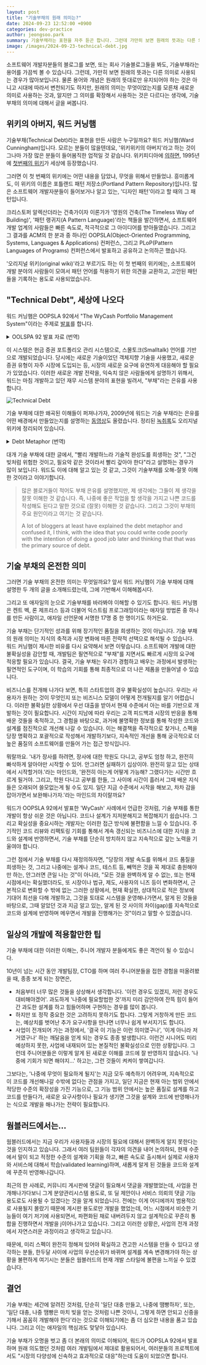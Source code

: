 ```yaml
---
layout: post
title: "기술부채의 원래 의미는?"
date: 2024-09-23 12:52:00 +0900
categories: dev-practice
author: jeongsoo.park
summary: 기술부채라는 표현을 자주 듣곤 합니다. 그런데 가만히 보면 원래의 뜻과는 다른 의미로 사용되는 경우가 많아보입니다. 원래 의미는 조금 더 심오합니다. 원래는 어떤 의미였을까요?
image: /images/2024-09-23-technical-debt.jpg
---
```


소프트웨어 개발자분들의 블로그를 보면, 또는 회사 기술블로그들을 봐도, 기술부채라는 용어를 가끔씩 볼 수 있습니다. 그런데, 가만히 보면 원래의 뜻과는 다른 의미로 사용되는 경우가 많아보입니다. 물론 용어와 개념은 원래의 뜻대로만 유지되어야 하는 것은 아니고 시대에 따라서 변천되기도 하지만, 원래의 의미는 무엇이었는지를 모른채 새로운 의미로 사용하는 것과, 알지만 그 의미를 확장해서 사용하는 것은 다르다는 생각에, 기술부채의 의미에 대해서 글을 써봅니다.

## 위키의 아버지, 워드 커닝햄

기술부채(Technical Debt)라는 표현을 만든 사람은 누구일까요? 워드 커닝햄(Ward Cunningham)입니다. 모르는 분들이 많을텐데요, '위키위키의 아버지'라고 하는 것이 그나마 가장 많은 분들이 들어봄직한 업적일 것 같습니다. 위키피디아에 [의하면](https://en.wikipedia.org/wiki/WikiWikiWeb), 1995년에 [첫번째의 위키](https://wiki.c2.com)가 세상에 등장했습니다.

그러면 이 첫 번째의 위키에는 어떤 내용을 담았냐, 무엇을 위해서 만들었냐. 흥미롭게도, 이 위키의 이름은 포틀랜드 패턴 저장소(Portland Pattern Repository)입니다. 많은 소프트웨어 개발자분들이 들어보거나 알고 있는, '디자인 패턴'이라고 할 때의 그 패턴입니다.

크리스토퍼 알렉산더라는 건축가이자 이론가가 '영원의 건축(The Timeless Way of Building)', '패턴 랭귀지(A Pattern Language)'라는 책들을 발간하면서, 소프트웨어 개발 업계의 사람들은 빠른 속도로, 적극적으로 그 아이디어를 받아들였습니다. 그리고 그 결과를 ACM의 한 분과 중 하나인 OOPSLA(Object-Oriented Programming, Systems, Languages & Applications) 컨퍼런스, 그리고 PLoP(Pattern Languages of Programs) 컨퍼런스에서 발표하고 공유하고 논의하곤 했습니다.

'오리지널 위키(original wiki)'라고 부르기도 하는 이 첫 번째의 위키에는, 소프트웨어 개발 분야의 사람들이 모여서 패턴 언어를 적용하기 위한 의견을 교환하고, 고안된 패턴들을 기록하는 용도로 사용되었습니다.


## "Technical Debt", 세상에 나오다

워드 커닝햄은 OOPSLA 92에서 "The WyCash Portfolio Management System"이라는 주제로 [발표](https://c2.com/doc/oopsla92.html)를 합니다.


<details>
<summary>OOLSPA 92 발표 자료 (번역)</summary>
<h3>The WyCash Portfolio Management System</h3>
<p>미국의 연금 기금, 기업 및 은행들은 "현금" 시장에 수십억 달러를 투자하고 있습니다. 현금 증권은 일반적으로 잔여 만기가 1년 미만인 증권을 의미하지만, 최대 5년까지 만기인 증권도 포함될 수 있습니다. 매우 다양한 성격을 가진 현금 증권은 실제로 발행자와 구매자 간에 협상에 의해 결정되며, 새로운 증권 유형이 자주 시장에 도입됩니다. WyCASH+는 현금 포트폴리오 관리자를 지원하기 위해 기본 회계, 기록 유지 및 보고서 작성뿐만 아니라 분석 계산 기능을 제공하는 포트폴리오 관리 시스템입니다.</p>
 
<p>WyCASH+의 개발을 위해 Wyatt Software는 시장의 다양성에 신속하고 효과적으로 대응하기 위해 객체 기술을 활용하기로 결정했습니다. 객체는 두 가지 방법으로 도움이 됩니다. 첫 번째로, 많은 증권 유형이 우리의 언어(Smalltalk)에서 직접 지원하는 상속 계층에 잘 맞춰지기 때문에 상당한 코딩 노력을 절약할 수 있습니다. 두 번째로, 변화하는 시장 수요는 종종 대규모 수정을 요구하지만, 완전한 객체 지향 구현에 내재된 모듈성 덕분에 우리는 이를 수용할 수 있었습니다. 우리의 고객들은 우리의 반응성을 현재 필요에 대한 제품의 적합성만큼, 아니 그 이상으로 중요하게 여깁니다.</p>
 
<p>우리는 작동하는 프로토타입에서 점진적으로 성장하는 방식으로 제품을 개발했습니다. 우리의 소규모 엔지니어링 팀의 각 구성원은 대략 4MB의 소스 코드의 모든 측면에 대한 일반적인 지식을 유지하고 있습니다. 여기에는 공급업체가 제공한 일부 라이브러리와 제3자 계약자가 당사의 사양에 맞춰 작성한 다른 라이브러리가 포함됩니다. 프로그램의 성숙한 부분은 여러 번 수정되거나 재작성되어, 이해와 지속적인 점진적 개발의 핵심인 응집(consolidate)을 제공합니다.</p>
 
<p>우리는 이 과정이 가장 적절한 제품을 가능한 한 짧은 시간에 만들 수 있다고 믿습니다. 그러나 함정이 있습니다. 모든 사람이 갑작스러운 방향 변화에 편안함을 느끼는 것은 아니며, 특히 프로그래머들은 더욱 그러합니다. 여기서 최선의 해독제는 제품과 그 구현에 대한 더 완전한 친숙함입니다. 변화는 실행 가능하다고 인식될 때 수용됩니다.</p>
 
<p>다른 더 심각한 위험 요소는 통합 실패입니다. 비완전한(immature) 코드가 잘 작동하고 고객에게 완전히 수용 가능할 수 있지만, 과도한 양은 프로그램을 마스터하기 어렵게 만들어 프로그래머의 극단적인 전문화를 유도하고 결국 비유연한(inflexible) 제품을 초래할 수 있습니다. 처음 작성한 코드를 출시하는 것은 마치 채무를 지는 것과 같습니다. 작은 부채는 신속히 갚는다면 개발 속도를 높일 수 있습니다. 객체는 이 거래 비용을 감당할 수 있게 만듭니다. 그러나 부채가 상환되지 않을 때 위험이 발생합니다. 완벽하지 않은 코드에 소비한 모든 시간은 그 부채에 대한 이자로 계산됩니다. 비통합적인 구현의 부채 부담 때문에 전체 엔지니어링 조직이 정체될 수 있습니다. 이는 객체 지향적이든 아니든 마찬가지입니다.</p>
 
<p>Wyatt Software가 객체 기술을 계속 사용할 것이라는 점에는 의심의 여지가 없습니다. 선도적인 객체 지향 언어에 대한 깊은 지식이 있는 우리는, 그들의 이점을 어떻게 잘 활용할지를 결정하는 것만 남았습니다. 전통적인 폭포수 개발 주기는 프로그래밍이 시작되기 전에 프로그램을 세부적으로 설계하여 프로그래밍 재앙을 피하려고 노력해왔습니다. 우리는 커뮤니티가 이러한 기술을 객체에 적용하려고 시도하는 것을 흥미롭게 지켜보고 있습니다. 그러나 우리 부채 비유를 사용하자면, 이는 선불 및 전액 지급(전액 선불, up-front and in-full)의 개념을 유지하는 것과 같다고 인식(recognize)합니다. 객체가 제공하는 모듈성과 응집(consolidate)의 실천은 경쟁이 치열한 금융 소프트웨어 시장에서 대안으로서 점진적 성장을 실현 가능하고 바람직하게 (하지만 항상 편안하게는 아님) 만듭니다.</p>
</details>

이 시스템은 현금 증권 포트폴리오 관리 시스템으로, 스몰토크(Smalltalk) 언어를 기반으로 개발되었습니다. 당시에는 새로운 기술이었던 객체지향 기술을 사용했고, 새로운 증권 유형이 자주 시장에 도입되는 등, 시장의 새로운 요구에 유연하게 대응해야 할 필요가 있었습니다. 이러한 새로운 개발 전략을, 익숙치 않은 사람들에게 설명하기 위해서, 워드는 마침 개발하고 있던 재무 시스템 분야의 표현을 빌려서, "부채"라는 은유를 사용합니다.

![Technical Debt](/images/2024-09-23-technical-debt.jpg)

기술 부채에 대한 왜곡된 이해들이 퍼져나가자, 2009년에 워드는 기술 부채라는 은유를 어떤 배경에서 만들었는지를 설명하는 [동영상](https://www.youtube.com/watch?v=pqeJFYwnkjE)도 올렸습니다. 정리된 [녹취록](https://wiki.c2.com/?WardExplainsDebtMetaphor)도 오리지널 위키에 정리되어 있습니다.

<details>
<summary>Debt Metaphor (번역)</summary>

<h3>Debt Metaphor</h3>
<h4>은유</h4>

<p>조지 레이코프와 마크 존슨의 Metaphor We Live By를 읽은 후, 은유가 우리의 사고 방식을 어떻게 영향을 미치는지에 관심을 가지게 되었습니다. 중요한 아이디어는 우리가 언어에 들어온 은유로 비유를 통해 추론한다는 것입니다.</p>

<h4>부채</h4>

<p>WyCash 제품의 리팩토링을 설명하기 위해 부채 은유를 만들었습니다. 이 제품은 Digitalk Smalltalk로 개발된 초기 제품이었으며, 시간이 지남에 따라 애플리케이션에 대한 학습을 축적하기 위해 프로그램을 수정하여 마치 처음부터 제대로 알고 있었던 것처럼, 그리고 Smalltalk에서 쉽게 할 수 있었던 것처럼 보이게 하는 것이 중요했습니다. 제가 상사에게 한 설명은 재무 소프트웨어에 대한 재무적 비유인 "부채 은유"였습니다. 이는 우리가 재무 객체에 대해 이해하는 바에 맞게 프로그램을 정렬하지 못한다면, 우리는 끊임없이 그 불일치에 걸려 넘어질 것이고 이는 마치 대출의 이자를 지불하는 것과 같다는 의미였습니다.</p>

<h4>속도</h4>

<p>빌린 돈으로 본래보다 더 빨리 일을 진행할 수 있지만, 그 돈을 갚기 전까지는 이자를 지불해야 합니다. 저는 돈을 빌리는 것이 좋은 생각이라고 생각했고, 소프트웨어를 재빨리 출시하여 경험을 쌓는 것도 좋은 아이디어라고 생각했습니다. 하지만 또한, 결국 소프트웨어에 대해 배우면서 그 대출을 상환하기 위해 프로그램을 리팩토링할 것이라는 점도 알고 있었습니다.</p>

<h4>부담</h4>

<p>사람들이 소프트웨어를 서둘러(rush) 출시하고 배움들을 얻지만, 그렇게 배운 부분 들을 프로그램에 다시 반영하지 않는 사례가 많았던 것 같습니다. 이는 부채를 빌리고 갚을 필요가 없다고 생각하는 것과 유사합니다. 물론, 만약 당신이 그렇다면, 예를 들어 신용카드를 사용하게 되면 결국 모든 소득이 이자로 가고 구매력은 제로가 됩니다. 마찬가지로, 오랜 시간 동안 기능만 추가하며 프로그램을 개발하고, 그 기능에 대한 이해를 반영하여 재조직(reorganizing)하지 않는다면, 결국 그 프로그램은 아무런 이해를 담고 있지 않게 되어 모든 작업 노력들이 점점 더 오래 걸리게 됩니다. 즉, 이자는 총체적입니다 -- 당신은 전혀 진전을 이루지 못할 것입니다.</p>

<h4>민첩성</h4>

<p>많은 블로거들이 적어도 부채 은유를 설명했지만, 제 생각에는 그들이 제 생각을 잘못 이해한 것 같습니다. 즉, 나중에 좋은 작업을 할 생각을 가지고 나쁜 코드를 작성해도 된다고 말한 것으로 (잘못) 이해한 것 같습니다. 그리고 그것이 부채의 주요 원인이라고 여기는 것 같습니다.</p>

<p>나는 나쁜 코드를 작성하는 것에 찬성하지 않지만, 현재 문제에 대한 이해를 반영하는 코드를 작성하는 것에는 지지합니다. 비록 그 이해가 불완전하더라도 말입니다.</p>

<p>잘 아시겠지만, 당신이 완전히 이해하지 못한 상태에서 그런 방식으로 부채를 지고 싶다면, 가능한 한 당신의 이해를 잘 반영하도록 그 소프트웨어를 개발하는 것이 현명합니다. 그렇게 하면 리팩토링할 시점이 되었을 때, 당신이 그것을 썼을 때 어떤 생각을 했는지가 명확해져 현재의 이해를 기반으로 리팩토링하기가 쉬워집니다.</p>

<p>즉, 부채 은유, 즉 부채를 갚을 수 있는 능력과 부채 은유가 당신에게 유리하게 작용하도록 하는 것은, 문제를 이해하게 되면서 언제든지 리팩토링할 수 있을 만큼 충분히 깔끔한 코드를 작성하는 데 달려 있습니다.</p>

<p>나는 이것이 좋은 방법론이라고 생각합니다. 이는 ExtremeProgramming의 핵심에 있습니다. 부채 은유는 ExtremeProgramming이 작동하는 이유를 설명하는 여러 가지 설명 중 하나입니다.</p>
</details>

대개 기술 부채에 대한 글에서, "빨리 개발하느라 기술적 완성도를 희생하는 것", "그건 빚처럼 위험한 것이고, 필요악 같은 것이라서 빨리 갚아야 한다"라고 설명하는 경우가 많이 보입니다. 워드도 이에 대해 알고 있는 것 같고, 그것이 기술부채를 오해-잘못 이해한 것이라고 이야기합니다.

> 많은 블로거들이 적어도 부채 은유를 설명했지만, 제 생각에는 그들이 제 생각을 잘못 이해한 것 같습니다. 즉, 나중에 좋은 작업을 할 생각을 가지고 나쁜 코드를 작성해도 된다고 말한 것으로 (잘못) 이해한 것 같습니다. 그리고 그것이 부채의 주요 원인이라고 여기는 것 같습니다.
> 
> A lot of bloggers at least have explained the debt metaphor and confused it, I think, with the idea that you could write code poorly with the intention of doing a good job later and thinking that that was the primary source of debt.


## 기술 부채의 온전한 의미

그러면 기술 부채의 온전한 의미는 무엇일까요? 앞서 워드 커닝햄이 기술 부채에 대해 설명한 두 개의 글을 소개해드렸는데, 그에 기반해서 이해해봅시다.

그리고 또 애자일의 눈으로 기술부채를 바라봐야 이해할 수 있기도 합니다. 워드 커닝햄은 켄트 벡, 론 제프리스 등과 더불어 익스트림 프로그래밍이라는 애자일 방법론 중 하나를 만든 사람이고, 애자일 선언문에 서명한 17명 중 한 명이기도 하거든요.

기술 부채는 단기적인 성과를 위해 장기적인 품질을 희생하는 것이 아닙니다. 기술 부채의 원래 의미는 지식의 축적과 시장 변화에 따른 전략적 선택으로 해석될 수 있습니다. 워드 커닝햄이 제시한 비유를 다시 요약해서 보면 이렇습니다. 소프트웨어 개발에 대한 불확실성을 감안할 때, 개발팀은 필연적으로 "부채"를 지면서도 빠르게 시장의 요구에 적응할 필요가 있습니다. 결국, 기술 부채는 우리가 경험하고 배우는 과정에서 발생하는 필연적인 도구이며, 이 학습의 기회를 통해 최종적으로 더 나은 제품을 만들어낼 수 있습니다.

비즈니스를 전개해 나가다 보면, 특히 스타트업의 경우 불확실성이 높습니다. 우리는 사용자가 원하는 것이 무엇인지 또는 비즈니스 모델이 어떻게 전개될지를 알기 어렵습니다. 이러한 불확실한 상황에서 우선 대출을 받아서 현재 수준에서 아는 바를 기반으로 개발하는 것이 필요합니다. 시간이 지남에 따라 우리는 고객 피드백과 시장의 반응을 통해 배운 것들을 축적하고, 그 경험을 바탕으로, 과거에 불명확한 정보를 통해 작성한 코드와 설계를 점진적으로 개선해 나갈 수 있습니다. 이는 해결책을 즉각적으로 찾거나, 스펙을 당장 명확하고 포괄적으로 작성해서 개발하기보다, 지속적인 개선을 통해 궁극적으로 더 높은 품질의 소프트웨어를 만들어 가는 접근 방식입니다.

뭐랄까요. '내가 장사를 하려면, 장사에 대한 학원도 다니고, 공부도 엄청 하고, 완전히 빠삭하게 알아야만 시작할 수 있어. 안그러면 실패하기 십상이야. 완전히 알고 있는 상태에서 시작할거야.'라는 마인드와, '완전히 아는게 어떻게 가능해? 그랬다가는 시간만 흐르게 될거야. 그리고, 학원 다니고 공부를 한들, 그 사이에 시간이 흘러서 그때 배운 지식들은 오래되어 쓸모없는게 될 수도 있지. 일단 지금 수준에서 시작을 해보고, 차차 감을 잡아가면서 보완해나가자.'라는 마인드의 차이랄까요?

워드가 OOPSLA 92에서 발표한 'WyCash' 사례에서 언급한 것처럼, 기술 부채를 통한 개발이 항상 쉬운 것은 아닙니다. 코드나 설계가 지저분해지고 복잡해지기 쉽습니다. 그리고 확실성을 중요시하는 개발자는 이러한 접근 방식에 불편함을 느낄 수 있습니다. 주기적인 코드 리뷰와 리팩토링 기회를 통해서 계속 갱신되는 비즈니스에 대한 지식을 코드와 설계에 반영하면서, 기술 부채를 단순히 방치하지 않고 지속적으로 갚는 노력을 기울여야 합니다.

그런 점에서 기술 부채를 다시 재정의하자면, "당장의 개발 속도를 위해서 코드 품질을 희생하는 것, 그리고 나중에는 설계나 코드, 테스트 등, 빼먹은 것을 꼭 제대로 충원해야만 하는, 안그러면 큰일 나는 것"이 아니라, "모든 것을 완벽하게 알 수 없는, 또는 현재 시점에서는 확실했더라도, 또 시장이나 법규, 제도, 사용자의 니즈 등이 변화하면서, 근본적으로 변화할 수 밖에 없는 그러한 상황에서, 현재 확실한, 상대적으로 적은 정보에 기대어 최선을 다해 개발하고, 그것을 토대로 시스템을 운영해나가면서, 알게 된 것들을 바탕으로, 그때 알았던 것과 지금 알고 있는, 알게 된 것 사이의 차이(gap)를 지속적으로 코드와 설계에 반영하며 메우면서 개발을 진행해가는 것"이라고 말할 수 있겠습니다.


## 일상의 개발에 적용할만한 팁

기술 부채에 대한 이러한 이해는, 주니어 개발자 분들에게도 좋은 격언이 될 수 있습니다.

10년이 넘는 시간 동안 개발팀장, CTO를 하며 여러 주니어분들을 접한 경험을 떠올려봤을 때, 종종 보게 되는 장면은,

* 처음부터 너무 많은 것들을 상상해서 생각합니다. '이런 경우도 있겠지, 저런 경우도 대비해야겠어'. 과도하게 '나중에 필요할법한 것'까지 미리 감안하여 잔뜩 힘이 들어간 과도한 설계를 하고 힘들어하며 구현하는 경우를 많이 봅니다.
* 하지만 또 정작 중요한 것은 고려하지 못하기도 합니다. 그렇게 거창하게 만든 코드는, 예상치를 벗어난 추가 요구사항을 만나면 너무나 쉽게 부서지기도 합니다.
* 사업이 전개되어 가는 과정에서, '결국 이 기능은 이런 의미였구나', '이게 아니라 저거였구나' 하는 깨달음을 얻게 되는 경우도 종종 발생합니다. 이런건 시니어도 미리 예상하지 못한, 사업에 내재되어 있는 본질적인 불확실성으로 인한 상황입니다. 그런데 주니어분들은 이렇게 알게 된 새로운 이해를 코드에 잘 반영하지 않습니다. '나중에 기회가 되면 해야지...' 하고는, 그런 것들이 켜켜이 쌓여갑니다.

그보다는, '나중에 무엇이 필요하게 될지'는 지금 모두 예측하기 어려우며, 지속적으로 이 코드를 개선해나갈 수밖에 없다는 관점을 가지고, 일단 지금은 현재 아는 범위 안에서 적당한 수준의 확장성을 가진 기능으로, 그 기능 범위 안에서는 높은 품질로 설계를 하고 코드를 만들다가, 새로운 요구사항이나 필요가 생기면 그것을 설계와 코드에 반영해나가는 식으로 개발을 해나가는 전략이 필요합니다.


## 웜블러드에서는...

웜블러드에서는 지금 우리가 사용자들과 시장의 필요에 대해서 완벽하게 알지 못한다는 것을 인지하고 있습니다. 그래서 여러 팀원들이 각자의 의견을 내어 논의하되, 현재 수준에서 말이 되고 적정한 수준의 설계와 기획을 하고, 빠른 속도로 출시해서 실제로 사용자와 서비스에 대해서 학습(validated learning)하며, 새롭게 알게 된 것들을 코드와 설계에 꾸준히 반영해나갑니다.

최근의 한 사례로, 커뮤니티 게시판에 댓글이 필요해서 댓글을 개발했었는데, 사업을 전개해나가다보니 그게 분양관리시스템 용도로, 또 딜 제안이나 서비스 의뢰의 댓글 기능 용도로도 사용될 수 있겠다는 것을 알게 되었습니다. 전에는 이게 어디에까지 범용적으로 사용될지 몰랐기 때문에 게시판 용도로만 개발을 했었는데, 어느 시점에서 비슷한 기능들이 여기 저기에 사용되면서, 파편화된 채로 내버려두지 않고 설계적으로 꾸준히 통합을 진행하면서 개발을 j이어나가고 있습니다. 그리고 이러한 상황은, 사업의 전개 과정에서 자연스러운 과정이라고 생각하고 있습니다.

때문에, 미리 스펙이 완전히 정해져 있어야 확실하고 견고한 시스템을 만들 수 있다고 생각하는 분들, 한두달 사이에 사업의 우선순위가 바뀌며 설계를 계속 변경해가야 하는 상황을 불편하게 여기시는 분들은 웜블러드의 현재 개발 스타일에 불편을 느끼실 수 있겠습니다.


## 결언

기술 부채는 세간에 알려진 것처럼, 단순히 '일단 대충 만들고, 나중에 땜빵하자', 또는, '일단 대충, 나중 땜빵은 마치 빚을 얻는 것처럼 나쁜 것이니, 그렇게 하면 안되고 신중을 기해서 꼼꼼히 개발해야 한다'라는 것으로 이해되기에는 좀 더 심오한 내용을 품고 있습니다. 그리고 이는 애자일의 핵심과도 맞닿아 있습니다.

기술 부채가 오명을 벗고 좀 더 본래의 의미로 이해되어, 워드가 OOPSLA 92에서 발표하며 원래 의도했던 것처럼 여러 개발팀에서 제대로 활용되어서, 여러분들의 프로젝트에서도 "시장의 다양성에 신속하고 효과적으로 대응"하는데 도움이 되었으면 합니다.

